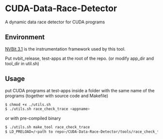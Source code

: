# CUDA-Data-Race-Detector
A dynamic data race detector for CUDA programs

## Environment

[NVBit 3.1](https://github.com/NVlabs/NVBit) is the instrumentation framework used by this tool.

Put nvbit_release, test-apps at the root of the repo. (or modify app_dir and tool_dir in util.sh)

## Usage
put CUDA programs at test-apps inside a folder with the same name of the programs (together with source code and Makefile)

```bash
$ chmod +x ./utils.sh
$ ./utils.sh race_check_trace <appname>
```

or with pre-compiled binary

```bash
$ ./utils.sh make_tool race_check_trace
$ LD_PRELOAD=/<path to repo>/CUDA-Data-Race-Detector/tools/race_check_trace/race_check_trace.so <binary to run> | /<path to repo>/CUDA-Data-Race-Detector/scripts/race_check_helper.py
```
